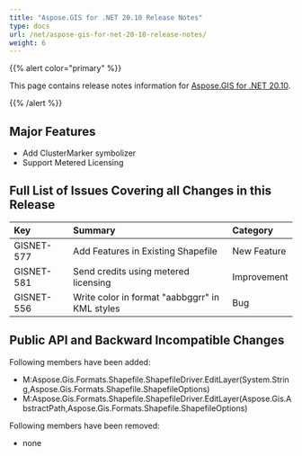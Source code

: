 ```yaml
---
title: "Aspose.GIS for .NET 20.10 Release Notes"
type: docs
url: /net/aspose-gis-for-net-20-10-release-notes/
weight: 6
---
```


{{% alert color="primary" %}} 

This page contains release notes information for [Aspose.GIS for .NET 20.10](https://www.nuget.org/packages/Aspose.GIS/20.10.0).

{{% /alert %}} 
## **Major Features**
- Add ClusterMarker symbolizer
- Support Metered Licensing
## **Full List of Issues Covering all Changes in this Release**

|**Key**|**Summary**|**Category**|
| :- | :- | :- |
|GISNET-577|Add Features in Existing Shapefile|New Feature|
|GISNET-581|Send credits using metered licensing|Improvement|
|GISNET-556|Write color in format "aabbggrr" in KML styles|Bug|
## **Public API and Backward Incompatible Changes**
Following members have been added:

- M:Aspose.Gis.Formats.Shapefile.ShapefileDriver.EditLayer(System.String,Aspose.Gis.Formats.Shapefile.ShapefileOptions)
- M:Aspose.Gis.Formats.Shapefile.ShapefileDriver.EditLayer(Aspose.Gis.AbstractPath,Aspose.Gis.Formats.Shapefile.ShapefileOptions)

Following members have been removed:
- none